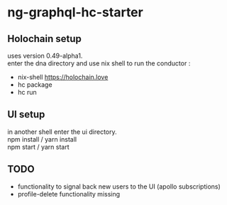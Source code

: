 # ng-graphql-hc-starter

## Holochain setup

uses version 0.49-alpha1.  
enter the dna directory and use nix shell to run the conductor :

- nix-shell https://holochain.love
- hc package
- hc run


## UI setup

in another shell enter the ui directory.  
npm install / yarn install  
npm start / yarn start  

## TODO
 - functionality to signal back new users to the UI (apollo subscriptions)
 - profile-delete functionality missing
